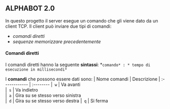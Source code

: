 ## ALPHABOT 2.0
In questo progetto il server esegue un comando che gli viene dato da un client TCP.
Il client può inviare due tipi di comandi:
  * *comandi diretti*
  * *sequenze memorizzare precedentemente*

#### Comandi diretti
I comandi diretti hanno la seguente **sintassi**:
                *`comando* : * tempo di esecuzione in millisecondi*`  
                
I **comandi** che possono essere dati sono:
| Nome comandi  | Descrizione
| :------------ | :-------- 
|` w`           | Va avanti  
|` s`           | Va indietro    
|` a`           | Gira su se stesso verso sinistra  
|` d`           | Gira su se stesso verso destra
|` q`           | Si ferma  
